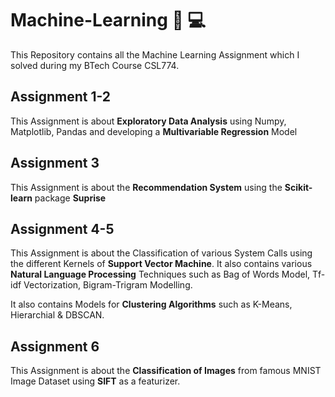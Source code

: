 # Machine-Learning :robot: :computer:

This Repository contains all the Machine Learning Assignment which I solved during my BTech Course CSL774.

## Assignment 1-2

This Assignment is about **Exploratory Data Analysis** using Numpy, Matplotlib, Pandas and developing a **Multivariable Regression** Model

## Assignment 3

This Assignment is about the  **Recommendation System** using the **Scikit-learn** package **Suprise**

## Assignment 4-5

This Assignment is about the Classification of various System Calls using the different Kernels of **Support Vector Machine**. It also contains various **Natural Language Processing** Techniques such as Bag of Words Model, Tf-idf Vectorization, Bigram-Trigram Modelling.

It also contains Models for **Clustering Algorithms** such as K-Means, Hierarchial & DBSCAN.

## Assignment 6

This Assignment is about the **Classification of Images** from famous MNIST Image Dataset using **SIFT** as a featurizer.
